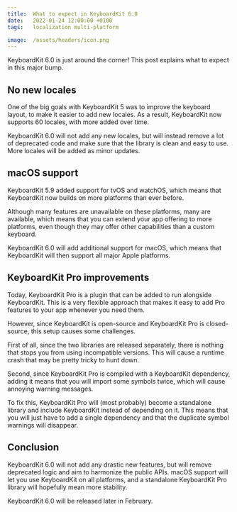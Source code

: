 ```yaml
---
title:  What to expect in KeyboardKit 6.0
date:   2022-01-24 12:00:00 +0100
tags:   localization multi-platform

image:  /assets/headers/icon.png
---
```


KeyboardKit 6.0 is just around the corner! This post explains what to expect in this major bump.


## No new locales

One of the big goals with KeyboardKit 5 was to improve the keyboard layout, to make it easier to add new locales. As a result, KeyboardKit now supports 60 locales, with more added over time.

KeyboardKit 6.0 will not add any new locales, but will instead remove a lot of deprecated code and make sure that the library is clean and easy to use. More locales will be added as minor updates.


## macOS support

KeyboardKit 5.9 added support for tvOS and watchOS, which means that KeyboardKit now builds on more platforms than ever before.

Although many features are unavailable on these platforms, many are available, which means that you can extend your app offering to more platforms, even though they may offer other capabilities than a custom keyboard.

KeyboardKit 6.0 will add additional support for macOS, which means that KeyboardKit will then support all major Apple platforms.


## KeyboardKit Pro improvements

Today, KeyboardKit Pro is a plugin that can be added to run alongside KeyboardKit. This is a very flexible approach that makes it easy to add Pro features to your app whenever you need them.

However, since KeyboardKit is open-source and KeyboardKit Pro is closed-source, this setup causes some challenges.

First of all, since the two libraries are released separately, there is nothing that stops you from using incompatible versions. This will cause a runtime crash that may be pretty tricky to hunt down.

Second, since KeyboardKit Pro is compiled with a KeyboardKit dependency, adding it means that you will import some symbols twice, which will cause annoying warning messages.

To fix this, KeyboardKit Pro will (most probably) become a standalone library and include KeyboardKit instead of depending on it. This means that you will just have to add a single dependency and that the duplicate symbol warnings will disappear.


## Conclusion

KeyboardKit 6.0 will not add any drastic new features, but will remove deprecated logic and aim to harmonize the public APIs. macOS support will let you use KeyboardKit on all platforms, and a standalone KeyboardKit Pro library will hopefully mean more stability.

KeyboardKit 6.0 will be released later in February.